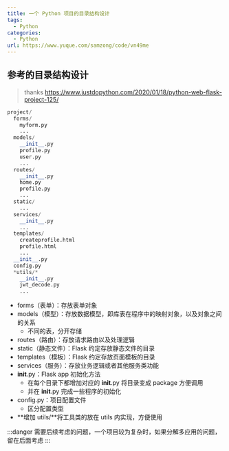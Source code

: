 ```yaml
---
title: 一个 Python 项目的目录结构设计
tags: 
  - Python
categories:
  - Python
url: https://www.yuque.com/samzong/code/vn49me
---
```



## 参考的目录结构设计

> thanks <https://www.justdopython.com/2020/01/18/python-web-flask-project-125/>

```python
project/
  forms/
    myform.py
    ...
  models/
    __init__.py
    profile.py
    user.py
    ...
  routes/
    __init__.py
    home.py
    profile.py
    ...
  static/
    ...
  services/
    __init__.py
    ...
  templates/
    createprofile.html
    profile.html
    ...
  __init__.py
  config.py
  *utils/*
    __init__.py
    jwt_decode.py
    ...

```

- forms（表单）：存放表单对象
- models（模型）：存放数据模型，即库表在程序中的映射对象，以及对象之间的关系
  - 不同的表，分开存储
- routes（路由）：存放请求路由以及处理逻辑
- static（静态文件）：Flask 约定存放静态文件的目录
- templates（模板）：Flask 约定存放页面模板的目录
- services（服务）：存放业务逻辑或者其他服务类功能
- **init**.py：Flask app 初始化方法
  - 在每个目录下都增加对应的 **init**.py 将目录变成 package 方便调用
  - 并在 **init**.py 完成一些程序的初始化
- config.py：项目配置文件
  - 区分配置类型
- **增加 utils/**将工具类的放在 utils 内实现，方便使用

:::danger
需要后续考虑的问题，一个项目较为复杂时，如果分解多应用的问题，留在后面考虑
:::
